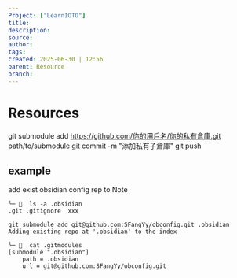 ```yaml
---
Project: ["LearnIOTO"]
title: 
description: 
source: 
author: 
tags: 
created: 2025-06-30 | 12:56
parent: Resource
branch: 
---
```

# Resources

git submodule add https://github.com/你的用戶名/你的私有倉庫.git path/to/submodule
git commit -m "添加私有子倉庫"
git push

## example 
add exist obsidian config rep to Note

```
╰─   ls -a .obsidian
.git .gitignore  xxx

git submodule add git@github.com:SFangYy/obconfig.git .obsidian
Adding existing repo at '.obsidian' to the index

╰─   cat .gitmodules 
[submodule ".obsidian"]
	path = .obsidian
	url = git@github.com:SFangYy/obconfig.git

```